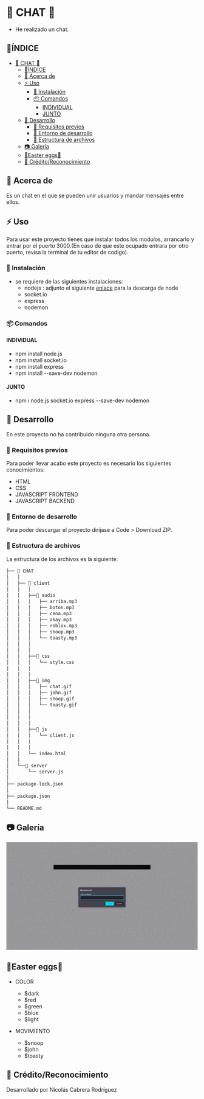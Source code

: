 # 📑 CHAT 📑

- He realizado un chat.
  
## 📒ÍNDICE

- [📑 CHAT 📑](#-chat-)
  - [📒ÍNDICE](#índice)
  - [🔰 Acerca de](#-acerca-de)
  - [⚡ Uso](#-uso)
    - [🔌 Instalación](#-instalación)
    - [📦 Comandos](#-comandos)
      - [INDIVIDUAL](#individual)
      - [JUNTO](#junto)
  - [🔧 Desarrollo](#-desarrollo)
    - [📓 Requisitos previos](#-requisitos-previos)
    - [🔩 Entorno de desarrollo](#-entorno-de-desarrollo)
    - [📁 Estructura de archivos](#-estructura-de-archivos)
  - [📷 Galería](#-galería)
  - [🥚Easter eggs🥚](#easter-eggs)
  - [🌟 Crédito/Reconocimiento](#-créditoreconocimiento)

## 🔰 Acerca de

Es un chat en el que se pueden unir usuarios y mandar mensajes entre ellos. 

## ⚡ Uso

Para usar este proyecto tienes que instalar todos los modulos, arrancarlo y entrar por el puerto 3000.(En caso de que este ocupado entrara por otro puerto, revisa la terminal de tu editor de codigo). 

### 🔌 Instalación

- se requiere de las siguientes instalaciones:
  - nodejs : adjunto el siguiente [enlace](https://nodejs.org/es/) para la descarga de node
  - socket.io
  - express
  - nodemon

### 📦 Comandos

#### INDIVIDUAL

- npm install node.js
- npm install socket.io
- npm install express
- npm install --save-dev nodemon

#### JUNTO

- npm i node.js socket.io express --save-dev nodemon

## 🔧 Desarrollo

En este proyecto no ha contribuido ninguna otra persona.

### 📓 Requisitos previos

Para poder llevar acabo este proyecto es necesario los siguientes conocimientos:

- HTML
- CSS
- JAVASCRIPT FRONTEND
- JAVASCRIPT BACKEND

### 🔩 Entorno de desarrollo

Para poder descargar el proyecto diríjase a Code > Download ZIP.

### 📁 Estructura de archivos

La estructura de los archivos es la siguiente:

```text
├── 📁 CHAT
│   │  
│   ├── 📁 client
│   │   │
│   │   ├──📁 audio
│   │   │   ├── arriba.mp3
│   │   │   ├── boton.mp3
│   │   │   ├── cena.mp3
│   │   │   ├── okay.mp3
│   │   │   ├── roblox.mp3
│   │   │   ├── snoop.mp3
│   │   │   └── toasty.mp3
│   │   │
│   │   │
│   │   ├──📁 css
│   │   │   └── style.css
│   │   │
│   │   │
│   │   ├──📁 img
│   │   │   ├── chat.gif
│   │   │   ├── john.gif
│   │   │   ├── snoop.gif
│   │   │   └── toasty.gif
│   │   │
│   │   │
│   │   │
│   │   ├──📁 js
│   │   │   └── client.js
│   │   │
│   │   │
│   │   └── index.html
│   │  
│   └──📁 server
│       └── server.js
│  
├── package-lock.json      
│   
├── package.json
│ 
└── README.md
```

## 📷 Galería

  ![GIF](client/img/chat.gif "GIF")

## 🥚Easter eggs🥚

- COLOR
  
  - $dark
  - $red
  - $green
  - $blue
  - $light
  
- MOVIMIENTO
  
  - $snoop
  - $john
  - $toasty

## 🌟 Crédito/Reconocimiento

Desarrollado por Nicolás Cabrera Rodríguez
